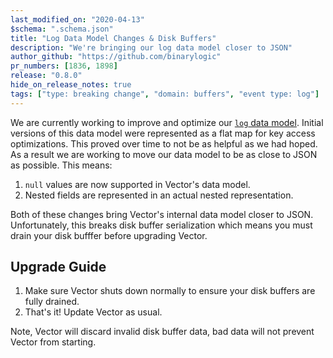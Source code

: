 ```yaml
---
last_modified_on: "2020-04-13"
$schema: ".schema.json"
title: "Log Data Model Changes & Disk Buffers"
description: "We're bringing our log data model closer to JSON"
author_github: "https://github.com/binarylogic"
pr_numbers: [1836, 1898]
release: "0.8.0"
hide_on_release_notes: true
tags: ["type: breaking change", "domain: buffers", "event type: log"]
---
```


We are currently working to improve and optimize our [`log` data
model][docs.data-model.log]. Initial versions of this data model were
represented as a flat map for key access optimizations. This proved over time
to not be as helpful as we had hoped. As a result we are working to move our
data model to be as close to JSON as possible. This means:

1. `null` values are now supported in Vector's data model.
2. Nested fields are represented in an actual nested representation.

Both of these changes bring Vector's internal data model closer to JSON.
Unfortunately, this breaks disk buffer serialization which means you must
drain your disk bufffer before upgrading Vector.

## Upgrade Guide

1. Make sure Vector shuts down normally to ensure your disk buffers are fully
   drained.
2. That's it! Update Vector as usual.

Note, Vector will discard invalid disk buffer data, bad data will not prevent
Vector from starting.

[docs.data-model.log]: /docs/about/data-model/log/
